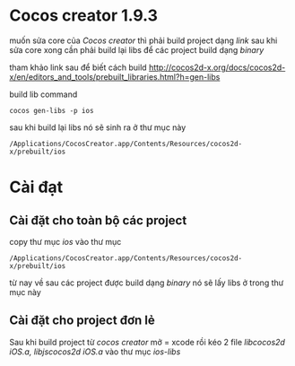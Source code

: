 # Cocos creator 1.9.3

muốn sửa core của *Cocos creator* thì phải build project dạng *link*
sau khi sửa core xong cần phải build lại libs để các project build dạng *binary*

tham khảo link sau để biết cách build
http://cocos2d-x.org/docs/cocos2d-x/en/editors_and_tools/prebuilt_libraries.html?h=gen-libs

build lib command
```
cocos gen-libs -p ios
```

sau khi build lại libs nó sẽ sinh ra ở thư mục này
```
/Applications/CocosCreator.app/Contents/Resources/cocos2d-x/prebuilt/ios
```

# Cài đạt

## Cài đặt cho toàn bộ các project

copy thư mục *ios* vào thư mục
```
/Applications/CocosCreator.app/Contents/Resources/cocos2d-x/prebuilt/ios
```

từ nay về sau các project được build dạng *binary* nó sẽ lấy libs ở trong thư mục này

## Cài đặt cho project đơn lẻ
Sau khi build project từ *cocos creator* mở = xcode rồi kéo 2 file *libcocos2d iOS.a, libjscocos2d iOS.a* vào thư mục *ios-libs* 

